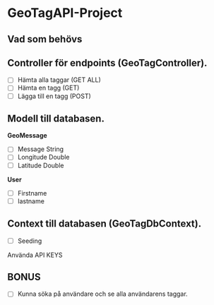# GeoTagAPI-Project
## Vad som behövs
## Controller för endpoints (GeoTagController).
- [ ] Hämta alla taggar (GET ALL)
- [ ] Hämta en tagg (GET)
- [ ] Lägga till en tagg (POST)

## Modell till databasen.
**GeoMessage**
- [ ] Message String
- [ ] Longitude Double
- [ ] Latitude Double

**User**
- [ ] Firstname
- [ ] lastname

## Context till databasen (GeoTagDbContext).
- [ ] Seeding

Använda API KEYS

## BONUS
- [ ] Kunna söka på användare och se alla användarens taggar.
